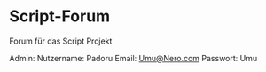 # Script-Forum
Forum für das Script Projekt

Admin:
Nutzername: Padoru
Email: Umu@Nero.com
Passwort: Umu
